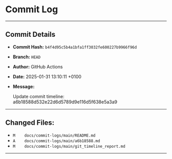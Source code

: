 # Commit Log

---

## Commit Details

- **Commit Hash:**   `b4f4d95c5b4a1bfa1ff3032fe600227b9966f96d`
- **Branch:**        `HEAD`
- **Author:**        GitHub Actions
- **Date:**          2025-01-31 13:10:11 +0100
- **Message:**

  Update commit timeline: a6b18588d532e22d6d5789d9e116d5f638e5a3a9

---

## Changed Files:

- `M	docs/commit-logs/main/README.md`
- `A	docs/commit-logs/main/a6b18588.md`
- `M	docs/commit-logs/main/git_timeline_report.md`

---
